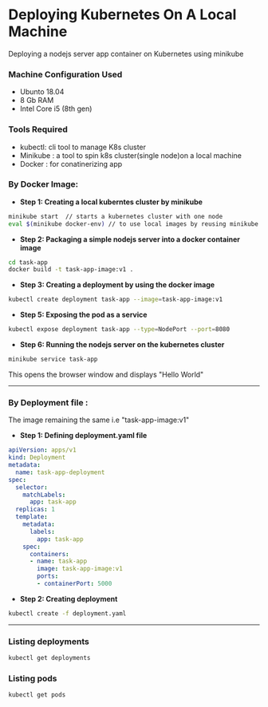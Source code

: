 # Deploying Kubernetes On A Local Machine

Deploying a nodejs server app container on Kubernetes using minikube
### Machine Configuration Used
* Ubunto 18.04
* 8 Gb RAM
* Intel Core i5 (8th gen)

### Tools Required
* kubectl: cli tool to manage K8s cluster
* Minikube :  a tool to spin k8s cluster(single node)on a local machine
* Docker : for conatinerizing app

### By Docker Image:
* **Step 1: Creating a local kuberntes cluster by minikube**
```bash
minikube start  // starts a kubernetes cluster with one node
eval $(minikube docker-env) // to use local images by reusing minikube's buolt in docker-daemon
```
* **Step 2: Packaging a simple nodejs server into a docker container image**
```bash
cd task-app
docker build -t task-app-image:v1 .
```
* **Step 3: Creating a deployment by using the docker image**
```bash
kubectl create deployment task-app --image=task-app-image:v1
```
* **Step 5: Exposing the pod as a service**
```bash
kubectl expose deployment task-app --type=NodePort --port=8080
```
* **Step 6: Running the nodejs server on the kubernetes cluster**
```bash
minikube service task-app
```
This opens the browser window and displays "Hello World"

---------------------------

### By Deployment file : 
The image remaining the same i.e "task-app-image:v1"
* **Step 1: Defining deployment.yaml file**
```yaml
apiVersion: apps/v1
kind: Deployment
metadata:
  name: task-app-deployment
spec:
  selector:
    matchLabels:
      app: task-app
  replicas: 1
  template:
    metadata:
      labels:
        app: task-app
    spec:
      containers:
      - name: task-app
        image: task-app-image:v1
        ports:
        - containerPort: 5000
```
* **Step 2: Creating deployment**
```bash
kubectl create -f deployment.yaml
```
----------------------

### Listing deployments
```bash
kubectl get deployments
```


### Listing pods
```bash
kubectl get pods
```
